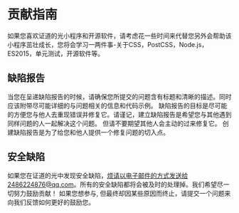贡献指南
=============
如果您喜欢证道的光小程序和开源软件，请考虑花一些时间来代替您另外会帮助该小程序茁壮成长，您将会学习一两件事-关于CSS，PostCSS，Node.js，ES2015，单元测试，开源软件等。

缺陷报告
------
当您在呈递缺陷报告的时候，请确保您所提交的问题含有标题和清晰的描述。同时应该附带尽可能详细的与问题相关的信息和代码示例。 缺陷报告的目标是尽可能的方便您与他人去重现错误并修复它。请谨记，建立缺陷报告是希望您与其他遇到同样问题的人一起解决这个问题。 但请不要期望其他人会主动的过来修复它。 创建缺陷报告是为了给您和他人提供一个修复问题的切入点。

安全缺陷
------
如果您在证道的光中发现安全缺陷，烦请以电子邮件的方式发送给2486224876@qq.com。所有的安全缺陷都将会被及时的处理掉。我们希望尽一切努力鼓励贡献！ 如果您想参与, 但最终却因某些原因而终止，请提交一个问题来向我们反馈如何更好的鼓励您。

